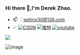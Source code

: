 ### Hi there 👋,I'm Derek Zhao.

- 📫  ：sphinx30@126.com
- ✅ [![CSDN](https://camo.githubusercontent.com/4ab38db8253319564294c57a7df73feb94495420ca02e6a22e716ee93ae09ff2/68747470733a2f2f696d672e736869656c64732e696f2f62616467652f2545372539462541352545342542392538452d6d712545372539392542442d79656c6c6f)](https://blog.csdn.net/2402_82616859?type=blog) 
[![推特](https://camo.githubusercontent.com/4ab38db8253319564294c57a7df73feb94495420ca02e6a22e716ee93ae09ff2/68747470733a2f2f696d672e736869656c64732e696f2f62616467652f2545372539462541352545342542392538452d6d712545372539392542442d79656c6c6f)](https://x.com/dqtx760)
[![youtube](https://camo.githubusercontent.com/f9695dc70493170e64082b9f758771682da0665b766b07b6a951a65eaa1e1ed6/68747470733a2f2f696d672e736869656c64732e696f2f62616467652f766964656f2d596f75547562652d726564)](https://www.youtube.com/@dqtx760/videos)

![](https://github-readme-stats.vercel.app/api?username=dqtx760&show_icons=true&theme=transparent)


![image](https://github.com/user-attachments/assets/1a3a441c-02ea-47df-b494-185f201f2807)


